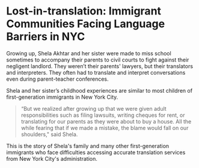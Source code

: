 # Lost-in-translation: Immigrant Communities Facing Language Barriers in NYC

Growing up, Shela Akhtar and her sister were made to miss school sometimes to accompany their parents to civil courts to fight against their negligent landlord. They weren’t their parents' lawyers, but their translators and interpreters. They often had to translate and interpret conversations even during parent-teacher conferences.

Shela and her sister’s childhood experiences are similar to most children of first-generation immigrants in New York City. 

> “But we realized after growing up that we were given adult responsibilities such as filing lawsuits, writing cheques for rent, or translating for our parents as they were about to buy a house. All the while fearing that if we made a mistake, the blame would fall on our shoulders," said Shela. 

This is the story of Shela's family and many other first-generation immigrants who face difficulties accessing accurate translation services from New York City's administration. 


